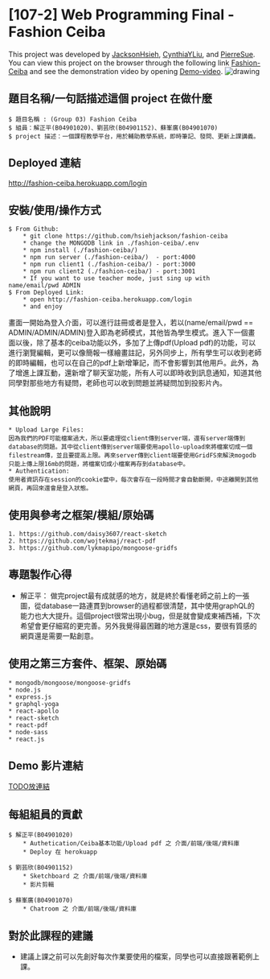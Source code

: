 # [107-2] Web Programming Final - Fashion Ceiba
This project was developed by [JacksonHsieh](https://github.com/hsiehjackson), [CynthiaYLiu](https://github.com/CynthiaYLiu), and [PierreSue](https://github.com/PierreSu). You can view this project on the browser through the following link [Fashion-Ceiba](http://fashion-ceiba.herokuapp.com/login) and see the demonstration video by opening [Demo-video](TODO放連結).
<img src="https://i.imgur.com/s3AY3au.jpg" alt="drawing"/> 

## 題目名稱/一句話描述這個 project 在做什麼
```
$ 題目名稱 : (Group 03) Fashion Ceiba
$ 組員：解正平(B04901020)、劉芸欣(B04901152)、蘇峯廣(B04901070)
$ project 描述：一個課程教學平台，用於輔助教學系統，即時筆記、發問、更新上課講義。
```
## Deployed 連結
http://fashion-ceiba.herokuapp.com/login

## 安裝/使用/操作方式
```
$ From Github:
    * git clone https://github.com/hsiehjackson/fashion-ceiba
    * change the MONGODB link in ./fashion-ceiba/.env
    * npm install (./fashion-ceiba/)
    * npm run server (./fashion-ceiba/)  - port:4000
    * npm run client1 (./fashion-ceiba/) - port:3000
    * npm run client2 (./fashion-ceiba/) - port:3001
    * If you want to use teacher mode, just sing up with name/email/pwd ADMIN
$ From Deployed Link:
    * open http://fashion-ceiba.herokuapp.com/login
    * and enjoy
```
畫面一開始為登入介面，可以進行註冊或者是登入，若以(name/email/pwd == ADMIN/ADMIN/ADMIN)登入即為老師模式，其他皆為學生模式。進入下一個畫面以後，除了基本的ceiba功能以外，多加了上傳pdf(Upload pdf)的功能，可以進行瀏覽編輯，更可以像簡報一樣繪畫註記，另外同步上，所有學生可以收到老師的即時編輯，也可以在自己的pdf上新增筆記，而不會影響到其他用戶。此外，為了增進上課互動，還新增了聊天室功能，所有人可以即時收到訊息通知，知道其他同學對那些地方有疑問，老師也可以收到問題並將疑問加到投影片內。


## 其他說明
```
* Upload Large Files:
因為我們的PDF可能檔案過大，所以要處理從client傳到server端，還有server端傳到database的問題。其中從client傳到server端要使用apollo-upload來將檔案切成一個filestream傳，並且要提高上限。再來server傳到client端要使用GridFS來解決mogodb只能上傳上限16mb的問題，將檔案切成小檔案再存到database中。
* Authentication:
使用者資訊存在session的cookie當中，每次會存在一段時間才會自動斷開，中途離開到其他網頁，再回來還會是登入狀態。
```

## 使用與參考之框架/模組/原始碼
```
1. https://github.com/daisy3607/react-sketch
2. https://github.com/wojtekmaj/react-pdf
3. https://github.com/lykmapipo/mongoose-gridfs
```
## 專題製作心得
* 解正平：
做完project最有成就感的地方，就是終於看懂老師之前上的一張圖，從database一路連貫到browser的過程都很清楚，其中使用graphQL的能力也大大提升。這個project很常出現小bug，但是就會變成東補西補，下次希望會更仔細寫的更完善。另外我覺得最困難的地方還是css，要很有質感的網頁還是需要一點創意。

## 使用之第三方套件、框架、原始碼
```
* mongodb/mongoose/mongoose-gridfs
* node.js
* express.js
* graphql-yoga
* react-apollo
* react-sketch
* react-pdf
* node-sass
* react.js
```
## Demo 影片連結
[TODO放連結](TODO放連結)

## 每組組員的貢獻
```
$ 解正平(B04901020)
    * Authetication/Ceiba基本功能/Upload pdf 之 介面/前端/後端/資料庫
    * Deploy 在 herokuapp

$ 劉芸欣(B04901152)
    * Sketchboard 之 介面/前端/後端/資料庫
    * 影片剪輯

$ 蘇峯廣(B04901070)
    * Chatroom 之 介面/前端/後端/資料庫
```

## 對於此課程的建議
* 建議上課之前可以先創好每次作業要使用的檔案，同學也可以直接跟著範例上課。
